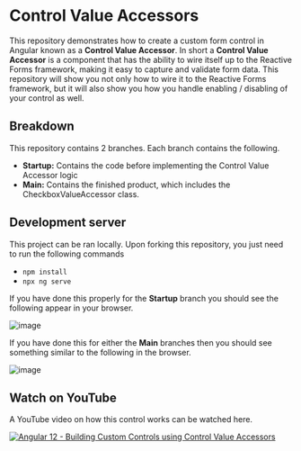 # Control Value Accessors

This repository demonstrates how to create a custom form control in Angular known as a **Control Value Accessor**. In short a **Control Value Accessor** is a component that has the ability to wire itself up to the Reactive Forms framework, making it easy to capture and validate form data. This repository will show you not only how to wire it to the Reactive Forms framework, but it will also show you how you handle enabling / disabling of your control as well.

## Breakdown

This repository contains 2 branches. Each branch contains the following.

- **Startup:** Contains the code before implementing the Control Value Accessor logic
- **Main:** Contains the finished product, which includes the CheckboxValueAccessor class.

## Development server

This project can be ran locally. Upon forking this repository, you just need to run the following commands

- `npm install`
- `npx ng serve`

If you have done this properly for the **Startup** branch you should see the following appear in your browser.

![image](https://user-images.githubusercontent.com/19817876/133923613-26cdb25f-e4ad-4cf1-8c4d-d6b3561e7bbe.png)

If you have done this for either the **Main** branches then you should see something similar to the following in the browser.

![image](https://user-images.githubusercontent.com/19817876/133923938-e9531ad2-86a4-4c14-a4e8-da0909bcaf19.png)

## Watch on YouTube

A YouTube video on how this control works can be watched here.

[![Angular 12 - Building Custom Controls using Control Value Accessors](https://user-images.githubusercontent.com/19817876/135271109-09ca6dc7-a1ab-46f3-834c-ecfe5a8fac1c.png)](https://www.youtube.com/watch?v=pRF97kss8eI)
